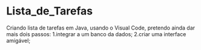 # Lista_de_Tarefas
Criando lista de tarefas em Java, usando o Visual Code, pretendo ainda dar mais dois passos: 
1.integrar a um banco da dados; 
2.criar uma interface amigável;
